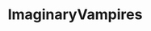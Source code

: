 ---
title: ImaginaryVampires
crosslinks:
- ImaginaryWitcher
- ImaginaryTamriel
- ImaginaryUndead
---